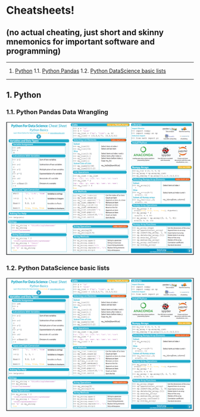 # Cheatsheets!  

## (no actual cheating, just short and skinny mnemonics for important software and programming)

- - -
1. [Python](#python)
1.1. [Python Pandas](#pythonpandas)
1.2. [Python DataScience basic lists](#pythondatasciencebasiclists)

- - -

## 1\. Python


### 1.1\. Python Pandas Data Wrangling

![Alt text](./python_data_science_cheatsheet.png?raw=true "")


### 1.2\. Python DataScience basic lists

![Alt text](./python_data_science_cheatsheet.png?raw=true "")
